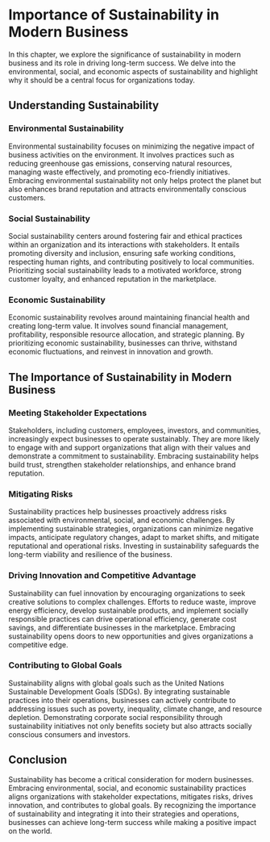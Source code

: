 Importance of Sustainability in Modern Business
==========================================================

In this chapter, we explore the significance of sustainability in modern business and its role in driving long-term success. We delve into the environmental, social, and economic aspects of sustainability and highlight why it should be a central focus for organizations today.

Understanding Sustainability
----------------------------

### Environmental Sustainability

Environmental sustainability focuses on minimizing the negative impact of business activities on the environment. It involves practices such as reducing greenhouse gas emissions, conserving natural resources, managing waste effectively, and promoting eco-friendly initiatives. Embracing environmental sustainability not only helps protect the planet but also enhances brand reputation and attracts environmentally conscious customers.

### Social Sustainability

Social sustainability centers around fostering fair and ethical practices within an organization and its interactions with stakeholders. It entails promoting diversity and inclusion, ensuring safe working conditions, respecting human rights, and contributing positively to local communities. Prioritizing social sustainability leads to a motivated workforce, strong customer loyalty, and enhanced reputation in the marketplace.

### Economic Sustainability

Economic sustainability revolves around maintaining financial health and creating long-term value. It involves sound financial management, profitability, responsible resource allocation, and strategic planning. By prioritizing economic sustainability, businesses can thrive, withstand economic fluctuations, and reinvest in innovation and growth.

The Importance of Sustainability in Modern Business
---------------------------------------------------

### Meeting Stakeholder Expectations

Stakeholders, including customers, employees, investors, and communities, increasingly expect businesses to operate sustainably. They are more likely to engage with and support organizations that align with their values and demonstrate a commitment to sustainability. Embracing sustainability helps build trust, strengthen stakeholder relationships, and enhance brand reputation.

### Mitigating Risks

Sustainability practices help businesses proactively address risks associated with environmental, social, and economic challenges. By implementing sustainable strategies, organizations can minimize negative impacts, anticipate regulatory changes, adapt to market shifts, and mitigate reputational and operational risks. Investing in sustainability safeguards the long-term viability and resilience of the business.

### Driving Innovation and Competitive Advantage

Sustainability can fuel innovation by encouraging organizations to seek creative solutions to complex challenges. Efforts to reduce waste, improve energy efficiency, develop sustainable products, and implement socially responsible practices can drive operational efficiency, generate cost savings, and differentiate businesses in the marketplace. Embracing sustainability opens doors to new opportunities and gives organizations a competitive edge.

### Contributing to Global Goals

Sustainability aligns with global goals such as the United Nations Sustainable Development Goals (SDGs). By integrating sustainable practices into their operations, businesses can actively contribute to addressing issues such as poverty, inequality, climate change, and resource depletion. Demonstrating corporate social responsibility through sustainability initiatives not only benefits society but also attracts socially conscious consumers and investors.

Conclusion
----------

Sustainability has become a critical consideration for modern businesses. Embracing environmental, social, and economic sustainability practices aligns organizations with stakeholder expectations, mitigates risks, drives innovation, and contributes to global goals. By recognizing the importance of sustainability and integrating it into their strategies and operations, businesses can achieve long-term success while making a positive impact on the world.
